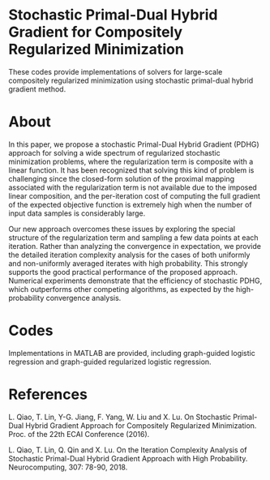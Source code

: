 # Stochastic Primal-Dual Hybrid Gradient for Compositely Regularized Minimization

These codes provide implementations of solvers for large-scale compositely regularized minimization using stochastic primal-dual hybrid gradient method. 

# About

In this paper, we propose a stochastic Primal-Dual Hybrid Gradient (PDHG) approach for solving a wide spectrum of regularized stochastic minimization problems, where the regularization term is composite with a linear function. It has been recognized that solving this kind of problem is challenging since the closed-form solution of the proximal mapping associated with the regularization term is not available due to the imposed linear composition, and the per-iteration cost of computing the full gradient of the expected objective function is extremely high when the number of input data samples is considerably large. 

Our new approach overcomes these issues by exploring the special structure of the regularization term and sampling a few data points at each iteration. Rather than analyzing the convergence in expectation, we provide the detailed iteration complexity analysis for the cases of both uniformly and non-uniformly averaged iterates with high probability. This strongly supports the
good practical performance of the proposed approach. Numerical experiments demonstrate that the efficiency of stochastic PDHG, which outperforms other competing algorithms, as expected by the high-probability convergence analysis.

# Codes

Implementations in MATLAB are provided, including graph-guided logistic regression and graph-guided regularized logistic regression.  

# References

L. Qiao, T. Lin, Y-G. Jiang, F. Yang, W. Liu and X. Lu. On Stochastic Primal-Dual Hybrid Gradient Approach for Compositely Regularized Minimization. Proc. of the 22th ECAI Conference (2016). 

L. Qiao, T. Lin, Q. Qin and X. Lu. On the Iteration Complexity Analysis of Stochastic Primal-Dual Hybrid Gradient Approach with High Probability. Neurocomputing, 307: 78-90, 2018.
